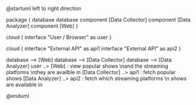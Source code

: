 @startuml
left to right direction

package {
    database database
    component [Data Collector]
    component [Data Analyzer]
    component [Web]
}

cloud {
    interface "User / Browser" as user
}

cloud {
    interface "External API" as api1
    interface "External API" as api2
}

database --> [Web]
database --> [Data Collector]
database --> [Data Analyzer]
user ..> [Web] : view popular shows \nand the streaming platforms \nthey are availble in 
[Data Collector] ..> api1 : fetch popular shows
[Data Analyzer] ..> api2 : fetch which streaming platforms \n shows are available in

@enduml